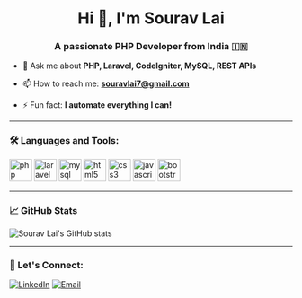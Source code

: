 <h1 align="center">Hi 👋, I'm Sourav Lai</h1>
<h3 align="center">A passionate PHP Developer from India 🇮🇳</h3>

- 💬 Ask me about **PHP, Laravel, CodeIgniter, MySQL, REST APIs**

- 📫 How to reach me: **souravlai7@gmail.com**

- ⚡ Fun fact: **I automate everything I can!**

---

### 🛠️ Languages and Tools:
<p align="left">
  <img src="https://cdn.jsdelivr.net/gh/devicons/devicon/icons/php/php-original.svg" alt="php" width="40" height="40"/>
  <img src="https://upload.wikimedia.org/wikipedia/commons/9/9a/Laravel.svg" alt="laravel" width="40" height="40"/>
  <img src="https://cdn.jsdelivr.net/gh/devicons/devicon/icons/mysql/mysql-original.svg" alt="mysql" width="40" height="40"/>
  <img src="https://cdn.jsdelivr.net/gh/devicons/devicon/icons/html5/html5-original.svg" alt="html5" width="40" height="40"/>
  <img src="https://cdn.jsdelivr.net/gh/devicons/devicon/icons/css3/css3-original.svg" alt="css3" width="40" height="40"/>
  <img src="https://cdn.jsdelivr.net/gh/devicons/devicon/icons/javascript/javascript-original.svg" alt="javascript" width="40" height="40"/>
  <img src="https://cdn.jsdelivr.net/gh/devicons/devicon/icons/bootstrap/bootstrap-plain.svg" alt="bootstrap" width="40" height="40"/>
</p>

---

### 📈 GitHub Stats
![Sourav Lai's GitHub stats](https://github-readme-stats.vercel.app/api?username=Souravlai78&show_icons=true&theme=dracula&count_private=true)

---

### 🔗 Let's Connect:

[![LinkedIn](https://img.shields.io/badge/LinkedIn-blue?style=for-the-badge&logo=linkedin&logoColor=white)](https://linkedin.com/in/sourav-lai-963b40216)
[![Email](https://img.shields.io/badge/Email-D14836?style=for-the-badge&logo=gmail&logoColor=white)](mailto:souravlai7@gmail.com)

